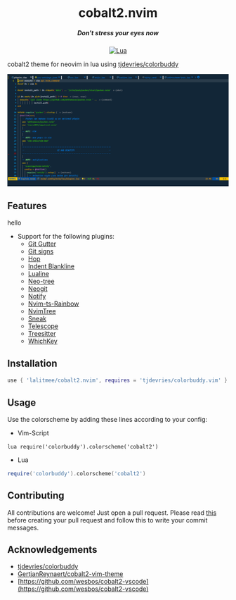 <div align="center">

# cobalt2.nvim

##### Don't stress your eyes now

[![Lua](https://img.shields.io/badge/Lua-blue.svg?style=for-the-badge&logo=lua)](http://www.lua.org)

</div>

cobalt2 theme for neovim in lua using [tjdevries/colorbuddy](https://github.com/tjdevries/colorbuddy.nvim)

![show case image](./media/show.png 'cobalt2 theme for lua and javascript')

## Features

hello

- Support for the following plugins:
  - [Git Gutter](https://github.com/airblade/vim-gitgutter)
  - [Git signs](https://github.com/lewis6991/gitsigns.nvim)
  - [Hop](https://github.com/phaazon/hop.nvim)
  - [Indent Blankline](https://github.com/lukas-reineke/indent-blankline.nvim)
  - [Lualine](https://github.com/hoob3rt/lualine.nvim)
  - [Neo-tree](https://github.com/nvim-neo-tree/neo-tree.nvim)
  - [Neogit](https://github.com/TimUntersberger/neogit)
  - [Notify](https://github.com/rcarriga/nvim-notify)
  - [Nvim-ts-Rainbow](https://github.com/p00f/nvim-ts-rainbow)
  - [NvimTree](https://github.com/kyazdani42/nvim-tree.lua)
  - [Sneak](https://github.com/justinmk/vim-sneak)
  - [Telescope](https://github.com/nvim-telescope/telescope.nvim)
  - [Treesitter](https://github.com/tree-sitter/tree-sitter)
  - [WhichKey](https://github.com/folke/which-key.nvim)

## Installation

```lua
use { 'lalitmee/cobalt2.nvim', requires = 'tjdevries/colorbuddy.vim' }
```

## Usage

Use the colorscheme by adding these lines according to your config:

- Vim-Script

```vim
lua require('colorbuddy').colorscheme('cobalt2')
```

- Lua

```lua
require('colorbuddy').colorscheme('cobalt2')
```

## Contributing

All contributions are welcome! Just open a pull request. Please read [this](https://cbea.ms/git-commit)
before creating your pull request and follow this to write your commit messages.

## Acknowledgements

- [tjdevries/colorbuddy](https://github.com/tjdevries/colorbuddy.nvim)
- [GertjanReynaert/cobalt2-vim-theme](https://github.com/GertjanReynaert/cobalt2-vim-theme)
- [https://github.com/wesbos/cobalt2-vscode](https://github.com/wesbos/cobalt2-vscode)
